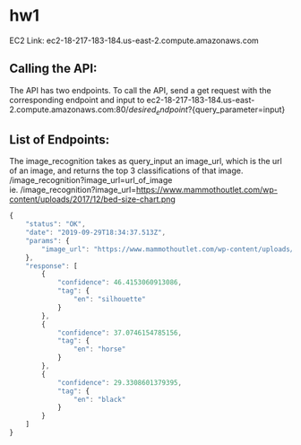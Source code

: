 # hw1
EC2 Link: ec2-18-217-183-184.us-east-2.compute.amazonaws.com

## Calling the API:  

The API has two endpoints. To call the API, send a get request with the corresponding endpoint and input to ec2-18-217-183-184.us-east-2.compute.amazonaws.com:80/${desired_endpoint}?${query_parameter=input}  

## List of Endpoints:
The image_recognition takes as query_input an image_url, which is the url of an image, and returns the top 3 classifications of that image.  
/image_recognition?image_url=url_of_image  
ie. /image_recognition?image_url=https://www.mammothoutlet.com/wp-content/uploads/2017/12/bed-size-chart.png  
```javascript
{
    "status": "OK",
    "date": "2019-09-29T18:34:37.513Z",
    "params": {
        "image_url": "https://www.mammothoutlet.com/wp-content/uploads/2017/12/bed-size-chart.png"
    },
    "response": [
        {
            "confidence": 46.4153060913086,
            "tag": {
                "en": "silhouette"
            }
        },
        {
            "confidence": 37.0746154785156,
            "tag": {
                "en": "horse"
            }
        },
        {
            "confidence": 29.3308601379395,
            "tag": {
                "en": "black"
            }
        }
    ]
}
```

